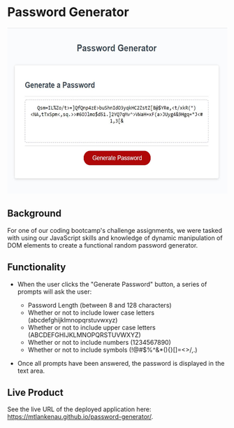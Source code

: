# Password Generator

<img src="readme-screenshot.jpg" width="580" height="380" alt="Example of randomly generated password">

## Background
For one of our coding bootcamp's challenge assignments, we were tasked with using our JavaScript skills and knowledge of dynamic manipulation of DOM elements to create a functional random password generator.

## Functionality
* When the user clicks the "Generate Password" button, a series of prompts will ask the user:
    * Password Length (between 8 and 128 characters)
    * Whether or not to include lower case letters (abcdefghijklmnopqrstuvwxyz)
    * Whether or not to include upper case letters (ABCDEFGHIJKLMNOPQRSTUVWXYZ)
    * Whether or not to include numbers (1234567890)
    * Whether or not to include symbols (!@#$%^&*(){}[]=<>/,.)

* Once all prompts have been answered, the password is displayed in the text area.

## Live Product

See the live URL of the deployed application here: https://mtlankenau.github.io/password-generator/.